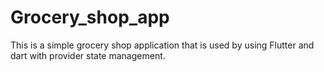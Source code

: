 # Grocery_shop_app

This is a simple grocery shop application that is used by using Flutter and dart with provider state management.
